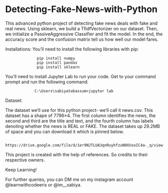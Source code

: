 # Detecting-Fake-News-with-Python

This advanced python project of detecting fake news deals with fake and real news. Using sklearn, we build a TfidfVectorizer on our dataset. Then, we initialize a PassiveAggressive Classifier and fit the model. In the end, the accuracy score and the confusion matrix tell us how well our model fares.

 

Installations:  You’ll need to install the following libraries with pip:
          
                  pip install numpy
                  pip install pandas
                  pip install sklearn
   
You’ll need to install Jupyter Lab to run your code. Get to your command prompt and run the following command:

                 C:\Users\sabiyatabassum>jupyter lab
                  
 Dataset:
 
The dataset we’ll use for this python project- we’ll call it news.csv. This dataset has a shape of 7796×4. The first column identifies the news, the second and third are the title and text, and the fourth column has labels denoting whether the news is REAL or FAKE. The dataset takes up 29.2MB of space and you can download it which is pinned below.

       
                  https://drive.google.com/file/d/1er9NJTLUA3qnRuyhfzuN0XUsoIC4a-_q/view

 
 This project is created with the help of references. So credits to their respective owners.
 
 Keep Learning!
 
 For further queries, you can DM me on my instagram account @learnwithcodeeris or @im__sabiya.
